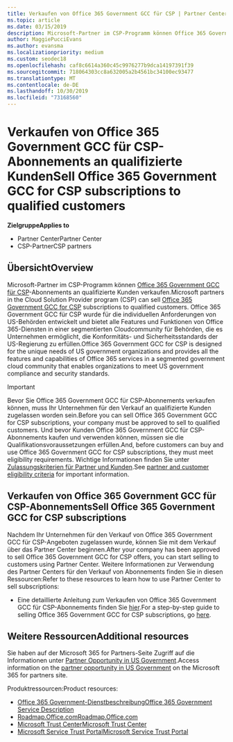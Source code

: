 ```yaml
---
title: Verkaufen von Office 365 Government GCC für CSP | Partner Center
ms.topic: article
ms.date: 03/15/2019
description: Microsoft-Partner im CSP-Programm können Office 365 Government GCC für CSP-Abonnements an qualifizierte Kunden verkaufen. Office 365 Government GCC for CSP ist eine Suite mit Cloudproduktivitätsdiensten, die für die US-Regierung und von ihr beauftragte Unternehmen entwickelt wurden.
author: MaggiePucciEvans
ms.author: evansma
ms.localizationpriority: medium
ms.custom: seodec18
ms.openlocfilehash: caf8c6614a360c45c9976277b9dca14197391f39
ms.sourcegitcommit: 718064303cc8a632005a2b4561bc34100ec93477
ms.translationtype: MT
ms.contentlocale: de-DE
ms.lasthandoff: 10/30/2019
ms.locfileid: "73168560"
---
```

# <a name="sell-office-365-government-gcc-for-csp-subscriptions-to-qualified-customers"></a><span data-ttu-id="40d40-104">Verkaufen von Office 365 Government GCC für CSP-Abonnements an qualifizierte Kunden</span><span class="sxs-lookup"><span data-stu-id="40d40-104">Sell Office 365 Government GCC for CSP subscriptions to qualified customers</span></span>

<span data-ttu-id="40d40-105">**Zielgruppe**</span><span class="sxs-lookup"><span data-stu-id="40d40-105">**Applies to**</span></span>

-  <span data-ttu-id="40d40-106">Partner Center</span><span class="sxs-lookup"><span data-stu-id="40d40-106">Partner Center</span></span>
-  <span data-ttu-id="40d40-107">CSP-Partner</span><span class="sxs-lookup"><span data-stu-id="40d40-107">CSP partners</span></span>


## <a name="overview"></a><span data-ttu-id="40d40-108">Übersicht</span><span class="sxs-lookup"><span data-stu-id="40d40-108">Overview</span></span>

<span data-ttu-id="40d40-109">Microsoft-Partner im CSP-Programm können [Office 365 Government GCC für CSP](https://www.microsoft.com/microsoft-365/partners/governmentforCSP)-Abonnements an qualifizierte Kunden verkaufen.</span><span class="sxs-lookup"><span data-stu-id="40d40-109">Microsoft partners in the Cloud Solution Provider program (CSP) can sell [Office 365 Government GCC for CSP](https://www.microsoft.com/microsoft-365/partners/governmentforCSP) subscriptions to qualified customers.</span></span> <span data-ttu-id="40d40-110">Office 365 Government GCC für CSP wurde für die individuellen Anforderungen von US-Behörden entwickelt und bietet alle Features und Funktionen von Office 365-Diensten in einer segmentierten Cloudcommunity für Behörden, die es Unternehmen ermöglicht, die Konformitäts- und Sicherheitsstandards der US-Regierung zu erfüllen.</span><span class="sxs-lookup"><span data-stu-id="40d40-110">Office 365 Government GCC for CSP is designed for the unique needs of US government organizations and provides all the features and capabilities of Office 365 services in a segmented government cloud community that enables organizations to meet US government compliance and security standards.</span></span> 

>[!IMPORTANT] 
><span data-ttu-id="40d40-111">Bevor Sie Office 365 Government GCC für CSP-Abonnements verkaufen können, muss Ihr Unternehmen für den Verkauf an qualifizierte Kunden zugelassen worden sein.</span><span class="sxs-lookup"><span data-stu-id="40d40-111">Before you can sell Office 365 Government GCC for CSP subscriptions, your company must be approved to sell to qualified customers.</span></span> <span data-ttu-id="40d40-112">Und bevor Kunden Office 365 Government GCC für CSP-Abonnements kaufen und verwenden können, müssen sie die Qualifikationsvoraussetzungen erfüllen.</span><span class="sxs-lookup"><span data-stu-id="40d40-112">And, before customers can buy and use Office 365 Government GCC for CSP subscriptions, they must meet eligibility requirements.</span></span> <span data-ttu-id="40d40-113">Wichtige Informationen finden Sie unter [Zulassungskriterien für Partner und Kunden](csp-gcc-validate.md).</span><span class="sxs-lookup"><span data-stu-id="40d40-113">See [partner and customer eligibility criteria](csp-gcc-validate.md) for important information.</span></span>


## <a name="sell-office-365-government-gcc-for-csp-subscriptions"></a><span data-ttu-id="40d40-114">Verkaufen von Office 365 Government GCC für CSP-Abonnements</span><span class="sxs-lookup"><span data-stu-id="40d40-114">Sell Office 365 Government GCC for CSP subscriptions</span></span>

<span data-ttu-id="40d40-115">Nachdem Ihr Unternehmen für den Verkauf von Office 365 Government GCC für CSP-Angeboten zugelassen wurde, können Sie mit dem Verkauf über das Partner Center beginnen.</span><span class="sxs-lookup"><span data-stu-id="40d40-115">After your company has been approved to sell Office 365 Government GCC for CSP offers, you can start selling to customers using Partner Center.</span></span> <span data-ttu-id="40d40-116">Weitere Informationen zur Verwendung des Partner Centers für den Verkauf von Abonnements finden Sie in diesen Ressourcen:</span><span class="sxs-lookup"><span data-stu-id="40d40-116">Refer to these resources to learn how to use Partner Center to sell subscriptions:</span></span> 

-   <span data-ttu-id="40d40-117">Eine detaillierte Anleitung zum Verkaufen von Office 365 Government GCC für CSP-Abonnements finden Sie [hier](https://go.microsoft.com/fwlink/?linkid=2007323).</span><span class="sxs-lookup"><span data-stu-id="40d40-117">For a step-by-step guide to selling Office 365 Government GCC for CSP subscriptions, go [here](https://go.microsoft.com/fwlink/?linkid=2007323).</span></span>  


## <a name="additional-resources"></a><span data-ttu-id="40d40-118">Weitere Ressourcen</span><span class="sxs-lookup"><span data-stu-id="40d40-118">Additional resources</span></span>

<span data-ttu-id="40d40-119">Sie haben auf der Microsoft 365 for Partners-Seite Zugriff auf die Informationen unter [Partner Opportunity in US Government](https://www.microsoft.com/microsoft-365/partners/governmentforCSP).</span><span class="sxs-lookup"><span data-stu-id="40d40-119">Access information on the [partner opportunity in US Government](https://www.microsoft.com/microsoft-365/partners/governmentforCSP) on the Microsoft 365 for partners site.</span></span>

<span data-ttu-id="40d40-120">Produktressourcen:</span><span class="sxs-lookup"><span data-stu-id="40d40-120">Product resources:</span></span>

- [<span data-ttu-id="40d40-121">Office 365 Government-Dienstbeschreibung</span><span class="sxs-lookup"><span data-stu-id="40d40-121">Office 365 Government Service Description</span></span>](https://technet.microsoft.com/library/mt774581.aspx)
- [<span data-ttu-id="40d40-122">Roadmap.Office.com</span><span class="sxs-lookup"><span data-stu-id="40d40-122">Roadmap.Office.com</span></span>](https://products.office.com/business/office-365-roadmap)
- [<span data-ttu-id="40d40-123">Microsoft Trust Center</span><span class="sxs-lookup"><span data-stu-id="40d40-123">Microsoft Trust Center</span></span>](https://www.microsoft.com/TrustCenter/)
- [<span data-ttu-id="40d40-124">Microsoft Service Trust Portal</span><span class="sxs-lookup"><span data-stu-id="40d40-124">Microsoft Service Trust Portal</span></span>](https://aka.ms/STP)

